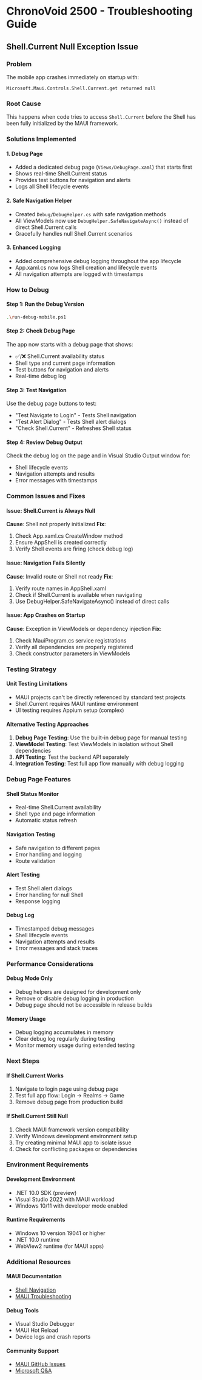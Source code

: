 # ChronoVoid 2500 - Troubleshooting Guide

## Shell.Current Null Exception Issue

### Problem
The mobile app crashes immediately on startup with:
```
Microsoft.Maui.Controls.Shell.Current.get returned null
```

### Root Cause
This happens when code tries to access `Shell.Current` before the Shell has been fully initialized by the MAUI framework.

### Solutions Implemented

#### 1. Debug Page
- Added a dedicated debug page (`Views/DebugPage.xaml`) that starts first
- Shows real-time Shell.Current status
- Provides test buttons for navigation and alerts
- Logs all Shell lifecycle events

#### 2. Safe Navigation Helper
- Created `Debug/DebugHelper.cs` with safe navigation methods
- All ViewModels now use `DebugHelper.SafeNavigateAsync()` instead of direct Shell.Current calls
- Gracefully handles null Shell.Current scenarios

#### 3. Enhanced Logging
- Added comprehensive debug logging throughout the app lifecycle
- App.xaml.cs now logs Shell creation and lifecycle events
- All navigation attempts are logged with timestamps

### How to Debug

#### Step 1: Run the Debug Version
```bash
.\run-debug-mobile.ps1
```

#### Step 2: Check Debug Page
The app now starts with a debug page that shows:
- ✅/❌ Shell.Current availability status
- Shell type and current page information
- Test buttons for navigation and alerts
- Real-time debug log

#### Step 3: Test Navigation
Use the debug page buttons to test:
- "Test Navigate to Login" - Tests Shell navigation
- "Test Alert Dialog" - Tests Shell alert dialogs
- "Check Shell.Current" - Refreshes Shell status

#### Step 4: Review Debug Output
Check the debug log on the page and in Visual Studio Output window for:
- Shell lifecycle events
- Navigation attempts and results
- Error messages with timestamps

### Common Issues and Fixes

#### Issue: Shell.Current is Always Null
**Cause**: Shell not properly initialized
**Fix**: 
1. Check App.xaml.cs CreateWindow method
2. Ensure AppShell is created correctly
3. Verify Shell events are firing (check debug log)

#### Issue: Navigation Fails Silently
**Cause**: Invalid route or Shell not ready
**Fix**:
1. Verify route names in AppShell.xaml
2. Check if Shell.Current is available when navigating
3. Use DebugHelper.SafeNavigateAsync() instead of direct calls

#### Issue: App Crashes on Startup
**Cause**: Exception in ViewModels or dependency injection
**Fix**:
1. Check MauiProgram.cs service registrations
2. Verify all dependencies are properly registered
3. Check constructor parameters in ViewModels

### Testing Strategy

#### Unit Testing Limitations
- MAUI projects can't be directly referenced by standard test projects
- Shell.Current requires MAUI runtime environment
- UI testing requires Appium setup (complex)

#### Alternative Testing Approaches
1. **Debug Page Testing**: Use the built-in debug page for manual testing
2. **ViewModel Testing**: Test ViewModels in isolation without Shell dependencies
3. **API Testing**: Test the backend API separately
4. **Integration Testing**: Test full app flow manually with debug logging

### Debug Page Features

#### Shell Status Monitor
- Real-time Shell.Current availability
- Shell type and page information
- Automatic status refresh

#### Navigation Testing
- Safe navigation to different pages
- Error handling and logging
- Route validation

#### Alert Testing
- Test Shell alert dialogs
- Error handling for null Shell
- Response logging

#### Debug Log
- Timestamped debug messages
- Shell lifecycle events
- Navigation attempts and results
- Error messages and stack traces

### Performance Considerations

#### Debug Mode Only
- Debug helpers are designed for development only
- Remove or disable debug logging in production
- Debug page should not be accessible in release builds

#### Memory Usage
- Debug logging accumulates in memory
- Clear debug log regularly during testing
- Monitor memory usage during extended testing

### Next Steps

#### If Shell.Current Works
1. Navigate to login page using debug page
2. Test full app flow: Login → Realms → Game
3. Remove debug page from production build

#### If Shell.Current Still Null
1. Check MAUI framework version compatibility
2. Verify Windows development environment setup
3. Try creating minimal MAUI app to isolate issue
4. Check for conflicting packages or dependencies

### Environment Requirements

#### Development Environment
- .NET 10.0 SDK (preview)
- Visual Studio 2022 with MAUI workload
- Windows 10/11 with developer mode enabled

#### Runtime Requirements
- Windows 10 version 19041 or higher
- .NET 10.0 runtime
- WebView2 runtime (for MAUI apps)

### Additional Resources

#### MAUI Documentation
- [Shell Navigation](https://learn.microsoft.com/dotnet/maui/fundamentals/shell/navigation)
- [MAUI Troubleshooting](https://learn.microsoft.com/dotnet/maui/troubleshooting)

#### Debug Tools
- Visual Studio Debugger
- MAUI Hot Reload
- Device logs and crash reports

#### Community Support
- [MAUI GitHub Issues](https://github.com/dotnet/maui/issues)
- [Microsoft Q&A](https://docs.microsoft.com/answers/topics/dotnet-maui.html)